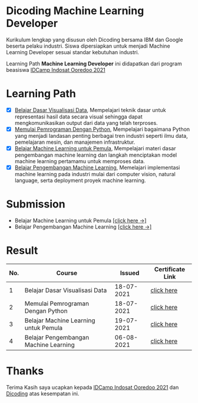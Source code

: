 # Dicoding Machine Learning Developer
Kurikulum lengkap yang disusun oleh Dicoding bersama IBM dan Google beserta pelaku industri. Siswa dipersiapkan untuk menjadi Machine Learning Developer sesuai standar kebutuhan industri.

Learning Path **Machine Learning Developer** ini didapatkan dari program beasiswa [IDCamp Indosat Ooredoo 2021](https://idcamp.indosatooredoo.com/)

# Learning Path
- [x] [Belajar Dasar Visualisasi Data](https://www.dicoding.com/academies/177), Mempelajari teknik dasar untuk representasi hasil data secara visual sehingga dapat mengkomunikasikan output dari data yang telah terproses.
- [x] [Memulai Pemrograman Dengan Python](https://www.dicoding.com/academies/86), Mempelajari bagaimana Python yang menjadi landasan penting berbagai tren industri seperti ilmu data, pemelajaran mesin, dan manajemen infrastruktur.
- [x] [Belajar Machine Learning untuk Pemula](https://www.dicoding.com/academies/184), Mempelajari materi dasar pengembangan machine learning dan langkah menciptakan model machine learning pertamamu untuk memproses data.
- [x] [Belajar Pengembangan Machine Learning](https://www.dicoding.com/academies/185), Memelajari implementasi machine learning pada industri mulai dari computer vision, natural language, serta deployment proyek machine learning.

# Submission 
* Belajar Machine Learning untuk Pemula [[click here ->]](https://github.com/IndahDs/dicoding-machine-learning-developer/tree/main/belajar-machine-learning-untuk-pemula)
* Belajar Pengembangan Machine Learning [[click here ->]](https://github.com/IndahDs/dicoding-machine-learning-developer/tree/main/belajar-pengembangan-machine-learning)

# Result
| **No.** |              **Course**                    | **Issued**  |  **Certificate Link**  |
----------| --------------------------------------------|-------------|------------------------|
| 1       | Belajar Dasar Visualisasi Data              | 18-07-2021  | [click here](https://www.dicoding.com/certificates/0LZ0337Y0Z65)|
| 2       | Memulai Pemrograman Dengan Python           | 18-07-2021  | [click here](https://www.dicoding.com/certificates/L4PQ339O2PO1)|
| 3       | Belajar Machine Learning untuk Pemula       | 19-07-2021  | [click here](https://www.dicoding.com/certificates/JLX133K45P72)|
| 4       | Belajar Pengembangan Machine Learning       | 06-08-2021  | [click here](https://www.dicoding.com/certificates/L4PQ38877PO1)|

# Thanks
Terima Kasih saya ucapkan kepada [IDCamp Indosat Ooredoo 2021](https://idcamp.indosatooredoo.com/) dan [Dicoding](https://www.dicoding.com/) atas kesempatan ini.
